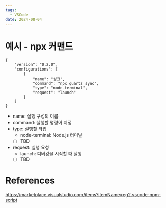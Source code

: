 ```yaml
---
tags:
  - VSCode
date: 2024-08-04
---
```



# 예시 - npx 커맨드 

```
{
	"version": "0.2.0",
	"configurations": [
		{
			"name": "싱크",
			"command": "npx quartz sync",
			"type": "node-terminal",
			"request": "launch"
		}
	]
}
```
- name: 실행 구성의 이름
- command: 실행할 명령어 지정
- type: 실행할 타입
	- node-terminal: Node.js 터미널
	- [ ] TBD
- request: 실행 요청
	- launch: 디버깅을 시작할 때 실행
	- [ ] TBD

# References
https://marketplace.visualstudio.com/items?itemName=eg2.vscode-npm-script